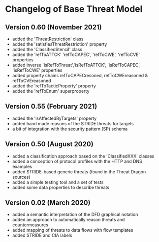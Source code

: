 
# Changelog of Base Threat Model

## Version 0.60 (November 2021)

* added the 'ThreatRestriction' class 
* added the 'satisfiesThreatRestriction' property
* added the 'ClassifiedStencil' class
* added the 'refToATTCK' 'refToCAPEC', 'refToCWE', 'refToCVE' properties
* added inverse 'isRefToThreat','isRefToATTCK', 'isRefToCAPEC', 'isRefToCWE' properties
* added property chains refToCAPECresoned, refToCWEreasoned & refToCVEreasoned
* added the 'refToTacticProperty' property
* added the 'refToEnum' superproperty

## Version 0.55 (February 2021)

* added the 'isAffectedByTargets' property
* added hand made reasons of the STRIDE threats for targets
* a bit of integration with the security pattern (SP) schema

## Version 0.50 (August 2020)

* added a classification approach based on the 'ClassifiedXXX' classes
* added a conception of protocol profiles with the HTTP and DNS examples
* added STRIDE-based generic threats (found in the Threat Dragon sources)
* added a simple testing tool and a set of tests
* added some data properties to describe threats

## Version 0.02 (March 2020)

* added a semantic interpretation of the DFD graphical notation
* added an approach to automatically reason threats and countermeasures
* added mapping of threats to data flows with flow templates
* added STRIDE and CIA labels

